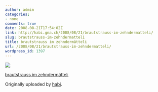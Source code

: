 ```yaml
---
author: admin
categories:
- none
comments: true
date: 2008-08-21T17:54:02Z
link: http://habi.gna.ch/2008/08/21/brautstrauss-im-zehndermatteli/
slug: brautstrauss-im-zehndermatteli
title: brautstrauss im zehndermätteli
url: /2008/08/21/brautstrauss-im-zehndermatteli/
wordpress_id: 1397
---
```


[![](http://farm4.static.flickr.com/3203/2784847478_83f5ef83bc_m.jpg)](http://www.flickr.com/photos/habi/2784847478/)
   

 
  [brautstrauss im zehndermätteli](http://www.flickr.com/photos/habi/2784847478/)
    

  Originally uploaded by [habi](http://www.flickr.com/people/habi/).
 




  

